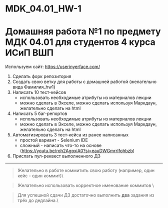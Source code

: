 # MDK_04.01_HW-1

# Домашняя работа №1 по предмету МДК 04.01 для студентов 4 курса ИСиП ВШП

Используем сайт: https://userinyerface.com/

1. Сделать форк репозитория
1. Создать свою ветку для работы с домашней работой (желательно вида Фамилия_hw1)
1. Написать 10 тест-кейсов 
    * использовать необходимые атрибуты из материалов лекции
    * можно сделать в Экселе, можно сделать используя Маркдаун, желательно сделать на html
1. Написать 5 баг-репортов 
    * использовать необходимые атрибуты из материалов лекции
    * можно сделать в Экселе, можно сделать используя Маркдаун, желательно сделать на html
1. Автоматизировать 3 тест-кейса из ранее написанных 
    * простой вариант - Selenium IDE
    * сложный - написать что-то на основе (https://youtu.be/roh2AgpxiA0?si=eauDWGmrrIfohbzb)
1. Прислать пул-реквест выполненного ДЗ

***

> Желательно в работе коммитить свою работу (например, один кейс - один коммит)\

> Желательно использовать корректное именование коммитов \

> Для успешной сдачи ДЗ достаточно выполнить **два** задания из трёх до дедлайна.\
